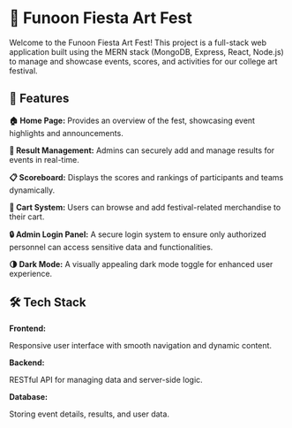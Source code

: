 # 🎨 Funoon Fiesta Art Fest 
Welcome to the Funoon Fiesta Art Fest! This project is a full-stack web application built using the MERN stack (MongoDB, Express, React, Node.js) to manage and showcase events, scores, and activities for our college art festival.

## 🚀 Features
**🏠 Home Page:**
Provides an overview of the fest, showcasing event highlights and announcements.

**📝 Result Management:**
Admins can securely add and manage results for events in real-time.

**📋 Scoreboard:**
Displays the scores and rankings of participants and teams dynamically.

**🛒 Cart System:**
Users can browse and add festival-related merchandise to their cart.

**🔒 Admin Login Panel:**
A secure login system to ensure only authorized personnel can access sensitive data and functionalities.

**🌗 Dark Mode:**
A visually appealing dark mode toggle for enhanced user experience.

## 🛠️ Tech Stack
**Frontend:**

Responsive user interface with smooth navigation and dynamic content.

**Backend:**


RESTful API for managing data and server-side logic.

**Database:**

Storing event details, results, and user data.
